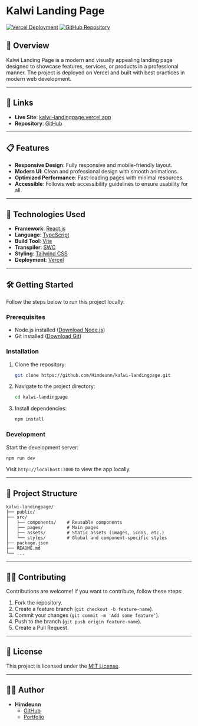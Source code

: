 # Kalwi Landing Page

[![Vercel Deployment](https://img.shields.io/badge/vercel-deployed-blue?logo=vercel)](https://kalwi-landingpage.vercel.app/)
[![GitHub Repository](https://img.shields.io/badge/github-repo-lightgrey?logo=github)](https://github.com/Himdeunn/kalwi-landingpage)

## 🌟 Overview
Kalwi Landing Page is a modern and visually appealing landing page designed to showcase features, services, or products in a professional manner. The project is deployed on Vercel and built with best practices in modern web development.

---

## 🔗 Links
- **Live Site**: [kalwi-landingpage.vercel.app](https://kalwi-landingpage.vercel.app/)
- **Repository**: [GitHub](https://github.com/Himdeunn/kalwi-landingpage)

---

## 📋 Features
- **Responsive Design**: Fully responsive and mobile-friendly layout.
- **Modern UI**: Clean and professional design with smooth animations.
- **Optimized Performance**: Fast-loading pages with minimal resources.
- **Accessible**: Follows web accessibility guidelines to ensure usability for all.

---

## 🚀 Technologies Used
- **Framework**: [React.js](https://react.dev/)
- **Language**: [TypeScript](https://www.typescriptlang.org/)
- **Build Tool**: [Vite](https://vitejs.dev/)
- **Transpiler**: [SWC](https://swc.rs/)
- **Styling**: [Tailwind CSS](https://tailwindcss.com/)
- **Deployment**: [Vercel](https://vercel.com/)

---

## 🛠️ Getting Started
Follow the steps below to run this project locally:

### Prerequisites
- Node.js installed ([Download Node.js](https://nodejs.org/))
- Git installed ([Download Git](https://git-scm.com/))

### Installation
1. Clone the repository:
   ```bash
   git clone https://github.com/Himdeunn/kalwi-landingpage.git
   ```
2. Navigate to the project directory:
   ```bash
   cd kalwi-landingpage
   ```
3. Install dependencies:
   ```bash
   npm install
   ```

### Development
Start the development server:
```bash
npm run dev
```
Visit `http://localhost:3000` to view the app locally.

---

## 📂 Project Structure
```
kalwi-landingpage/
├── public/
├── src/
│   ├── components/    # Reusable components
│   ├── pages/         # Main pages
│   ├── assets/        # Static assets (images, icons, etc.)
│   └── styles/        # Global and component-specific styles
├── package.json
├── README.md
└── ...
```

---

## 🧑‍💻 Contributing
Contributions are welcome! If you want to contribute, follow these steps:
1. Fork the repository.
2. Create a feature branch (`git checkout -b feature-name`).
3. Commit your changes (`git commit -m 'Add some feature'`).
4. Push to the branch (`git push origin feature-name`).
5. Create a Pull Request.

---

## 📜 License
This project is licensed under the [MIT License](LICENSE).

---

## 👨‍💻 Author
- **Himdeunn**
  - [GitHub](https://github.com/Himdeunn)
  - [Portfolio](https://himdeunn.vercel.app/)
